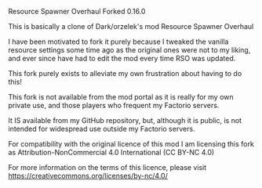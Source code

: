 Resource Spawner Overhaul Forked 0.16.0

This is basically a clone of Dark/orzelek's mod Resource Spawner Overhaul

I have been motivated to fork it purely because I tweaked the vanilla resource
settings some time ago as the original ones were not to my liking, and ever
since have had to edit the mod every time RSO was updated.

This fork purely exists to alleviate my own frustration about having to do this!

This fork is not available from the mod portal as it is really for my own 
private use, and those players who frequent my Factorio servers.

It IS available from my GitHub repository, but, although it is public, is not
intended for widespread use outside my Factorio servers.

For compatibility with the original licence of this mod I am licensing this
fork as Attribution-NonCommercial 4.0 International (CC BY-NC 4.0)

For more information on the terms of this licence, please visit
https://creativecommons.org/licenses/by-nc/4.0/